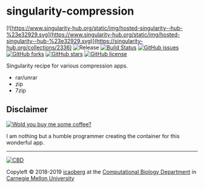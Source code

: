 # singularity-compression
[![https://www.singularity-hub.org/static/img/hosted-singularity--hub-%23e32929.svg](https://www.singularity-hub.org/static/img/hosted-singularity--hub-%23e32929.svg)](https://singularity-hub.org/collections/2336)
![Release](https://img.shields.io/badge/release-prealpha-red.svg)
[![Build Status](https://travis-ci.org/icaoberg/singularity-compression.svg?branch=master)](https://travis-ci.org/icaoberg/singularity-compression)
[![GitHub issues](https://img.shields.io/github/issues/icaoberg/singularity-compression.svg)](https://github.com/icaoberg/singularity-compression/issues)
[![GitHub forks](https://img.shields.io/github/forks/icaoberg/singularity-compression.svg)](https://github.com/icaoberg/singularity-compression/network)
[![GitHub stars](https://img.shields.io/github/stars/icaoberg/singularity-compression.svg)](https://github.com/icaoberg/singularity-compression/stargazers)
[![GitHub license](https://img.shields.io/badge/license-GPLv3-blue.svg)](https://www.gnu.org/licenses/quick-guide-gplv3.en.html)

Singularity recipe for various compression apps.

* rar/unrar
* zip
* 7zip

## Disclaimer

[![Wold you buy me some coffee?](https://www.buymeacoffee.com/assets/img/custom_images/orange_img.png)](https://www.buymeacoffee.com/icaoberg)

I am nothing but a humble programmer creating the container for this wonderful app. 

---
[![CBD](http://www.cbd.cmu.edu/wp-content/uploads/2017/07/wordpress-default.png)](http://www.cbd.cmu.edu)

Copyleft © 2018-2019 [icaoberg](http://www.andrew.cmu.edu/~icaoberg) at the [Computational Biology Department](http://www.cbd.cmu.edu) in [Carnegie Mellon University](http://www.cmu.edu)
